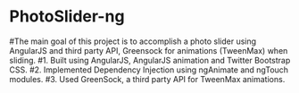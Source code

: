 # PhotoSlider-ng
#The main goal of this project is to accomplish a photo slider using AngularJS and third party API, Greensock for animations (TweenMax) when sliding.
#1. Built using AngularJS, AngularJS animation and Twitter Bootstrap CSS.
#2. Implemented Dependency Injection using ngAnimate and ngTouch modules.
#3. Used GreenSock, a third party API for TweenMax animations.
